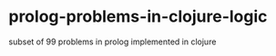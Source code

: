 prolog-problems-in-clojure-logic
================================

subset of 99 problems in prolog implemented in clojure